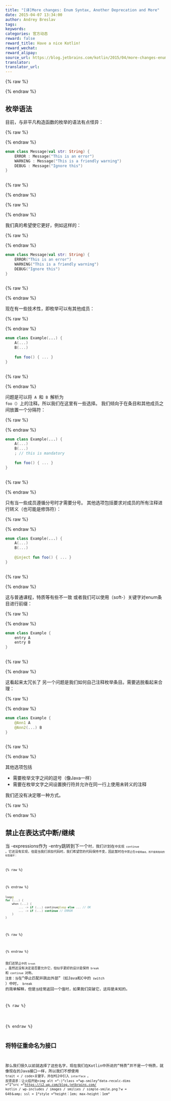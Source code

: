 ```yaml
---
title: "[译]More changes: Enum Syntax, Another Deprecation and More"
date: 2015-04-07 13:34:00
author: Andrey Breslav
tags:
keywords:
categories: 官方动态
reward: false
reward_title: Have a nice Kotlin!
reward_wechat:
reward_alipay:
source_url: https://blog.jetbrains.com/kotlin/2015/04/more-changes-enum-syntax-and-one-deprecation-and-more/
translator:
translator_url:
---
```



{% raw %}
<p><a name="enum-syntax"></a></p>
{% endraw %}

## 枚举语法

目前，与非平凡构造函数的枚举的语法有点怪异：

{% raw %}
<p></p>
{% endraw %}

```kotlin
enum class Message(val str: String) {
    ERROR : Message("This is an error")
    WARNING : Message("This is a friendly warning")
    DEBUG : Message("Ignore this")
}
 
```

{% raw %}
<p></p>
{% endraw %}


{% raw %}
<p><span id="more-2042"></span></p>
{% endraw %}

我们真的希望使它更好，例如这样的：

{% raw %}
<p></p>
{% endraw %}

```kotlin
enum class Message(val str: String) {
    ERROR("This is an error")
    WARNING("This is a friendly warning")
    DEBUG("Ignore this")
}
 
```

{% raw %}
<p></p>
{% endraw %}

现在有一些技术性，即枚举可以有其他成员：

{% raw %}
<p></p>
{% endraw %}

```kotlin
enum class Example(...) {
    A(...)
    B(...)
 
    fun foo() { ... }
}
 
```

{% raw %}
<p></p>
{% endraw %}

问题是可以将<code> A </code>和<code> B </code>解析为<code> foo（）</code>上的注释。所以我们在这里有一些选择。
我们倾向于在条目和其他成员之间放置一个分隔符：

{% raw %}
<p></p>
{% endraw %}

```kotlin
enum class Example(...) {
    A(...)
    B(...)
    ; // this is mandatory
 
    fun foo() { ... }
}
 
```

{% raw %}
<p></p>
{% endraw %}

只有当一些成员遵循分号时才需要分号。
其他选项包括要求对成员的所有注释进行转义（也可能是修饰符）：

{% raw %}
<p></p>
{% endraw %}

```kotlin
enum class Example(...) {
    A(...)
    B(...)
 
    @inject fun foo() { ... }
}
 
```

{% raw %}
<p></p>
{% endraw %}

这与普通课程，特质等有些不一致
或者我们可以使用（soft-）关键字对enum条目进行前缀：

{% raw %}
<p></p>
{% endraw %}

```kotlin
enum class Example {
    entry A
    entry B
}
 
```

{% raw %}
<p></p>
{% endraw %}

这看起来太冗长了
另一个问题是我们如何自己注释枚举条目。需要逃脱看起来合理：

{% raw %}
<p></p>
{% endraw %}

```kotlin
enum class Example {
    @Ann1 A
    @Ann2(...) B    
}
 
```

{% raw %}
<p></p>
{% endraw %}

其他选项包括

* 需要枚举文字之间的逗号（像Java一样）
* 需要在枚举文字之间设置换行符并允许在同一行上使用未转义的注释

我们还没有决定哪一种方式。

{% raw %}
<p><a name="break-continue"></a></p>
{% endraw %}

## 禁止在表达式中断/继续

当</code> -expressions作为</code> -entry跳转到下一个<code>时，我们计划在<code>中实现<code> continue </code>。它还没有实现，但是当我们添加代码时，我们希望您的代码保持不变，因此暂时在<code>中禁止在<code>中使用<code>继续</code>，而不使用指向的标签循环：

{% raw %}
<p></p>
{% endraw %}

```kotlin
loop@
for (...) {
    when (...) {
        ... -> if (...) continue@loop else ... // OK
        ... -> if (...) continue // ERROR
    }
}
 
```

{% raw %}
<p></p>
{% endraw %}

我们还禁止<code>中的<code> break </code> </code>。虽然还没有决定是否要允许它，但似乎更好的设计是保持<code> break </code>和<code> continue </code>对称。
注意：当</code>在“停止匹配并跳出外部”（如Java和C中的<code> switch </code>）中时，<code> break </code>的简单解释，但是<code>当</code>经常返回一个值时，如果我们突破它，这将是未知的。

{% raw %}
<p><a name="interfaces"></a></p>
{% endraw %}

## 将特征重命名为接口

那么我们很久以前就选择了这些名字，现在我们在Kotlin中所说的“特质”并不是一个特质，就像现在的Java接口一样，所以我们不想使用<code> trait < / code>关键字，并在M12中引入<code> interface </code>。
反馈请求：让火焰开始<img alt =“:)”class =“wp-smiley”data-recalc-dims =“1”src =“https://i2.wp.com/blog.jetbrains.com/ kotlin / wp-includes / images / smilies / simple-smile.png？w = 640＆amp; ssl = 1“style =”height：1em; max-height：1em“
